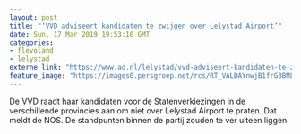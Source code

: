 ```yaml
---
layout: post
title: "‘VVD adviseert kandidaten te zwijgen over Lelystad Airport’"
date: Sun, 17 Mar 2019 19:53:10 GMT
categories: 
- flevoland 
- lelystad 
externe_link: "https://www.ad.nl/lelystad/vvd-adviseert-kandidaten-te-zwijgen-over-lelystad-airport~a7c35568/"
feature_image: "https://images0.persgroep.net/rcs/RT_VALDAYnwjB1frG3BMLf3i9mA/diocontent/117034290/_fitwidth/400/?appId=21791a8992982cd8da851550a453bd7f&quality=0.7"
---
```


De VVD raadt haar kandidaten voor de Statenverkiezingen in de verschillende provincies aan om niet over Lelystad Airport te praten. Dat meldt de NOS. De standpunten binnen de partij zouden te ver uiteen liggen.
